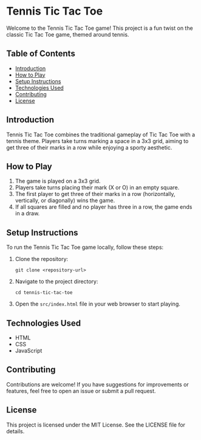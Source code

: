 # Tennis Tic Tac Toe

Welcome to the Tennis Tic Tac Toe game! This project is a fun twist on the classic Tic Tac Toe game, themed around tennis. 

## Table of Contents
- [Introduction](#introduction)
- [How to Play](#how-to-play)
- [Setup Instructions](#setup-instructions)
- [Technologies Used](#technologies-used)
- [Contributing](#contributing)
- [License](#license)

## Introduction
Tennis Tic Tac Toe combines the traditional gameplay of Tic Tac Toe with a tennis theme. Players take turns marking a space in a 3x3 grid, aiming to get three of their marks in a row while enjoying a sporty aesthetic.

## How to Play
1. The game is played on a 3x3 grid.
2. Players take turns placing their mark (X or O) in an empty square.
3. The first player to get three of their marks in a row (horizontally, vertically, or diagonally) wins the game.
4. If all squares are filled and no player has three in a row, the game ends in a draw.

## Setup Instructions
To run the Tennis Tic Tac Toe game locally, follow these steps:

1. Clone the repository:
   ```
   git clone <repository-url>
   ```
2. Navigate to the project directory:
   ```
   cd tennis-tic-tac-toe
   ```
3. Open the `src/index.html` file in your web browser to start playing.

## Technologies Used
- HTML
- CSS
- JavaScript

## Contributing
Contributions are welcome! If you have suggestions for improvements or features, feel free to open an issue or submit a pull request.

## License
This project is licensed under the MIT License. See the LICENSE file for details.